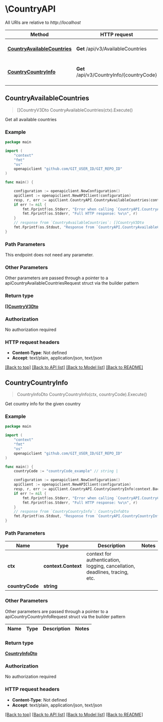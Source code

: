 # \CountryAPI

All URIs are relative to *http://localhost*

Method | HTTP request | Description
------------- | ------------- | -------------
[**CountryAvailableCountries**](CountryAPI.md#CountryAvailableCountries) | **Get** /api/v3/AvailableCountries | Get all available countries
[**CountryCountryInfo**](CountryAPI.md#CountryCountryInfo) | **Get** /api/v3/CountryInfo/{countryCode} | Get country info for the given country



## CountryAvailableCountries

> []CountryV3Dto CountryAvailableCountries(ctx).Execute()

Get all available countries

### Example

```go
package main

import (
	"context"
	"fmt"
	"os"
	openapiclient "github.com/GIT_USER_ID/GIT_REPO_ID"
)

func main() {

	configuration := openapiclient.NewConfiguration()
	apiClient := openapiclient.NewAPIClient(configuration)
	resp, r, err := apiClient.CountryAPI.CountryAvailableCountries(context.Background()).Execute()
	if err != nil {
		fmt.Fprintf(os.Stderr, "Error when calling `CountryAPI.CountryAvailableCountries``: %v\n", err)
		fmt.Fprintf(os.Stderr, "Full HTTP response: %v\n", r)
	}
	// response from `CountryAvailableCountries`: []CountryV3Dto
	fmt.Fprintf(os.Stdout, "Response from `CountryAPI.CountryAvailableCountries`: %v\n", resp)
}
```

### Path Parameters

This endpoint does not need any parameter.

### Other Parameters

Other parameters are passed through a pointer to a apiCountryAvailableCountriesRequest struct via the builder pattern


### Return type

[**[]CountryV3Dto**](CountryV3Dto.md)

### Authorization

No authorization required

### HTTP request headers

- **Content-Type**: Not defined
- **Accept**: text/plain, application/json, text/json

[[Back to top]](#) [[Back to API list]](../README.md#documentation-for-api-endpoints)
[[Back to Model list]](../README.md#documentation-for-models)
[[Back to README]](../README.md)


## CountryCountryInfo

> CountryInfoDto CountryCountryInfo(ctx, countryCode).Execute()

Get country info for the given country

### Example

```go
package main

import (
	"context"
	"fmt"
	"os"
	openapiclient "github.com/GIT_USER_ID/GIT_REPO_ID"
)

func main() {
	countryCode := "countryCode_example" // string | 

	configuration := openapiclient.NewConfiguration()
	apiClient := openapiclient.NewAPIClient(configuration)
	resp, r, err := apiClient.CountryAPI.CountryCountryInfo(context.Background(), countryCode).Execute()
	if err != nil {
		fmt.Fprintf(os.Stderr, "Error when calling `CountryAPI.CountryCountryInfo``: %v\n", err)
		fmt.Fprintf(os.Stderr, "Full HTTP response: %v\n", r)
	}
	// response from `CountryCountryInfo`: CountryInfoDto
	fmt.Fprintf(os.Stdout, "Response from `CountryAPI.CountryCountryInfo`: %v\n", resp)
}
```

### Path Parameters


Name | Type | Description  | Notes
------------- | ------------- | ------------- | -------------
**ctx** | **context.Context** | context for authentication, logging, cancellation, deadlines, tracing, etc.
**countryCode** | **string** |  | 

### Other Parameters

Other parameters are passed through a pointer to a apiCountryCountryInfoRequest struct via the builder pattern


Name | Type | Description  | Notes
------------- | ------------- | ------------- | -------------


### Return type

[**CountryInfoDto**](CountryInfoDto.md)

### Authorization

No authorization required

### HTTP request headers

- **Content-Type**: Not defined
- **Accept**: text/plain, application/json, text/json

[[Back to top]](#) [[Back to API list]](../README.md#documentation-for-api-endpoints)
[[Back to Model list]](../README.md#documentation-for-models)
[[Back to README]](../README.md)


